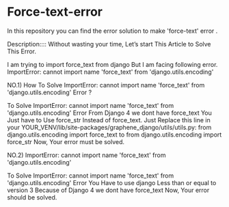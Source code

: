 # Force-text-error
In this repository you can find the error solution to make 'force-text' error .


Description::::
Without wasting your time, Let’s start This Article to Solve This Error.

I am trying to import force_text from django But I am facing following error.
ImportError: cannot import name 'force_text' from 'django.utils.encoding'

NO.1) How To Solve ImportError: cannot import name 'force_text' from 'django.utils.encoding' Error ?

To Solve ImportError: cannot import name 'force_text' from 'django.utils.encoding' Error From Django 4 we dont have force_text You Just have to Use force_str Instead of force_text. Just Replace this line in your YOUR_VENV/lib/site-packages/graphene_django/utils/utils.py: from django.utils.encoding import force_text to from django.utils.encoding import force_str Now, Your error must be solved.

NO.2) ImportError: cannot import name 'force_text' from 'django.utils.encoding'

To Solve ImportError: cannot import name 'force_text' from 'django.utils.encoding' Error You Have to use django Less than or equal to version 3 Because of Django 4 we dont have force_text Now, Your error should be solved. 

